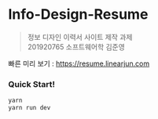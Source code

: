 # Info-Design-Resume
> 정보 디자인 이력서 사이트 제작 과제</br>201920765 소프트웨어학 김준영

빠른 미리 보기 : https://resume.linearjun.com

### Quick Start!
```bash
yarn
yarn run dev
```

